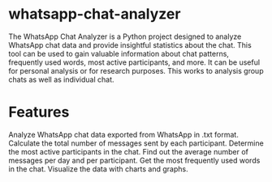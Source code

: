 # whatsapp-chat-analyzer
 The WhatsApp Chat Analyzer is a Python project designed to analyze WhatsApp chat data and provide insightful statistics about the chat. 
 This tool can be used to gain valuable information about chat patterns, frequently used words, most active participants, and more.
 It can be useful for personal analysis or for research purposes.
 This works to analysis group chats as well as individual chat.

# Features
Analyze WhatsApp chat data exported from WhatsApp in .txt format.
Calculate the total number of messages sent by each participant.
Determine the most active participants in the chat.
Find out the average number of messages per day and per participant.
Get the most frequently used words in the chat.
Visualize the data with charts and graphs.
